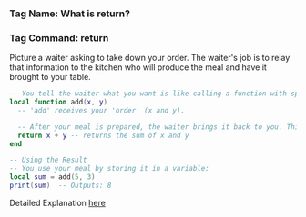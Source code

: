 ### Tag Name: What is return?
### Tag Command: return

Picture a waiter asking to take down your order. The waiter's job is to relay that information to the kitchen who will produce the meal and have it brought to your table. 

```lua
-- You tell the waiter what you want is like calling a function with specific instructions.
local function add(x, y)
  -- 'add' receives your 'order' (x and y).

  -- After your meal is prepared, the waiter brings it back to you. This is what the return keyword does in a function.
  return x + y -- returns the sum of x and y 
end

-- Using the Result
-- You use your meal by storing it in a variable:
local sum = add(5, 3)
print(sum)  -- Outputs: 8
```

Detailed Explanation [here](https://discord.com/channels/211228845771063296/1138164798652166264/1141290089004138556)
